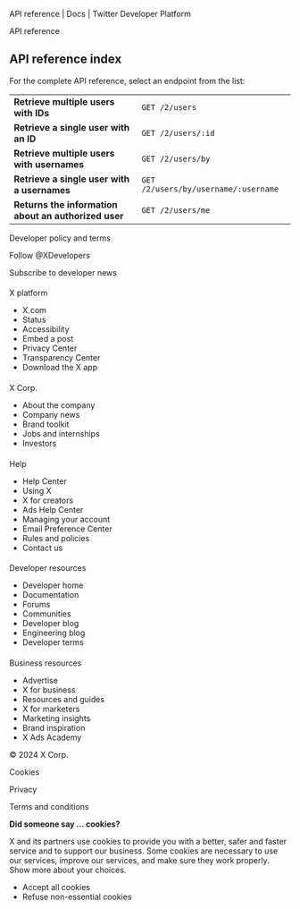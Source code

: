 



API reference | Docs | Twitter Developer Platform 





































































































API reference



API reference index
-------------------


For the complete API reference, select an endpoint from the list:




|  |  |
| --- | --- |
| **Retrieve multiple users with IDs** | `GET /2/users` |
| **Retrieve a single user with an ID** | `GET /2/users/:id` |
| **Retrieve multiple users with usernames** | `GET /2/users/by` |
| **Retrieve a single user with a usernames** | `GET /2/users/by/username/:username` |
| **Returns the information about an authorized user** | `GET /2/users/me` |


  

  





















Developer policy and terms


Follow @XDevelopers


Subscribe to developer news












#### 
 X platform


* X.com
* Status
* Accessibility
* Embed a post
* Privacy Center
* Transparency Center
* Download the X app




#### 
 X Corp.


* About the company
* Company news
* Brand toolkit
* Jobs and internships
* Investors




#### 
 Help


* Help Center
* Using X
* X for creators
* Ads Help Center
* Managing your account
* Email Preference Center
* Rules and policies
* Contact us




#### 
 Developer resources


* Developer home
* Documentation
* Forums
* Communities
* Developer blog
* Engineering blog
* Developer terms




#### 
 Business resources


* Advertise
* X for business
* Resources and guides
* X for marketers
* Marketing insights
* Brand inspiration
* X Ads Academy









 © 2024 X Corp.
 


Cookies


Privacy


Terms and conditions






















**Did someone say … cookies?**  
  


 X and its partners use cookies to provide you with a better, safer and
 faster service and to support our business. Some cookies are necessary to use
 our services, improve our services, and make sure they work properly.
 Show more about your choices.


 




* Accept all cookies
* Refuse non-essential cookies















